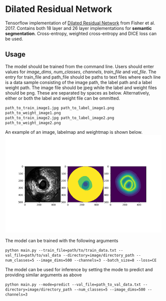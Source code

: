 # Dilated Residual Network  
Tensorflow implementation of [Dilated Residual Network](https://arxiv.org/abs/1705.09914) from Fisher et al. 2017.  Contains
 both 18 layer and 26 layer implementations for **semantic segmentation**. Cross-entropy, weighted 
 cross-entropy and DICE loss can be used.
 
## Usage  
The model should be trained from the command line. Users should enter values for *image_dims*, *num_classes*, *channels*, *train_file* and 
*val_file*. The entry for train_file and path_file should be paths to text files where each line is a data sample consisting of the image path, 
the label path and a label weight path. The image file should be jpeg while the label and weight files should be png. These are separated by spaces as below. Alternatively, either or both the label and weight file can be ommitted.

```
path_to_train_image1.jpg path_to_label_image1.png path_to_weight_image1.png
path_to_train_image2.jpg path_to_label_image2.png path_to_weight_image2.png
```

An example of an image, labelmap and weightmap is shown below.
![Example](media/Example.png "Example image")

The model can be trained with the following arguments

```
python main.py --train_file=path/to/train_data.txt --val_file=path/to/val_data --directory=image/directory_path --num_classes=5 --image_dims=500 --channels=3 --batch_size=8 --loss=CE
```

The model can be used for inference by setting the mode to predict and providing similar arguments as above
```
python main.py --mode=predict --val_file=path_to_val_data.txt --directory=image/directory_path --num_classes=5 --image_dims=500 --channels=3
```

